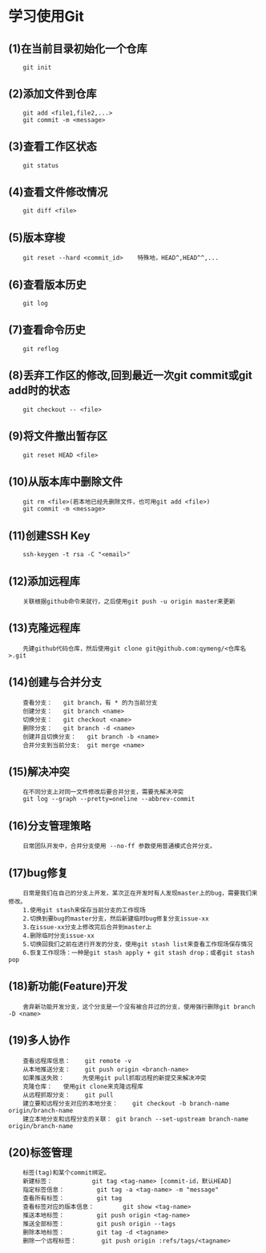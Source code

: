 学习使用Git
==========
(1)在当前目录初始化一个仓库
-------------------------
		git init

(2)添加文件到仓库
-------------------------
		git add <file1,file2,...>
		git commit -m <message>
		
(3)查看工作区状态
-------------------------
		git status

(4)查看文件修改情况
-------------------------
		git diff <file>

(5)版本穿梭
-------------------------
		git reset --hard <commit_id>	特殊地，HEAD^,HEAD^^,...

(6)查看版本历史
-------------------------
		git log

(7)查看命令历史
-------------------------
		git reflog

(8)丢弃工作区的修改,回到最近一次git commit或git add时的状态
-------------------------
		git checkout -- <file>

(9)将文件撤出暂存区
-------------------------
		git reset HEAD <file>

(10)从版本库中删除文件
-------------------------
		git rm <file>(若本地已经先删除文件，也可用git add <file>)
		git commit -m <message>

(11)创建SSH Key
-------------------------
		ssh-keygen -t rsa -C "<email>"

(12)添加远程库
-------------------------
		关联根据github命令来就行，之后使用git push -u origin master来更新

(13)克隆远程库
-------------------------
		先建github代码仓库，然后使用git clone git@github.com:qymeng/<仓库名>.git

(14)创建与合并分支
-------------------------
		查看分支：	git branch，有 * 的为当前分支
		创建分支：	git branch <name>
		切换分支：	git checkout <name>
		删除分支：	git branch -d <name>
		创建并且切换分支：	git branch -b <name>
		合并分支到当前分支:	git merge <name>
		
(15)解决冲突
-------------------------
		在不同分支上对同一文件修改后要合并分支，需要先解决冲突
		git log --graph --pretty=oneline --abbrev-commit

(16)分支管理策略
-------------------------
		日常团队开发中，合并分支使用 --no-ff 参数使用普通模式合并分支。

(17)bug修复
-------------------------
		日常是我们在自己的分支上开发，某次正在开发时有人发现master上的bug，需要我们来修改。
		1.使用git stash来保存当前分支的工作现场
		2.切换到要bug的master分支，然后新建临时bug修复分支issue-xx
		3.在issue-xx分支上修改完后合并到master上
		4.删除临时分支issue-xx
		5.切换回我们之前在进行开发的分支，使用git stash list来查看工作现场保存情况
		6.恢复工作现场：一种是git stash apply + git stash drop；或者git stash pop

(18)新功能(Feature)开发
-------------------------
		舍弃新功能开发分支，这个分支是一个没有被合并过的分支，使用强行删除git branch -D <name>

(19)多人协作
-------------------------
		查看远程库信息：	git remote -v
		从本地推送分支：	git push origin <branch-name>
		如果推送失败： 	先使用git pull抓取远程的新提交来解决冲突
		克隆仓库：	使用git clone来克隆远程库
		从远程抓取分支：	git pull
		建立要和远程分支对应的本地分支：	git checkout -b branch-name origin/branch-name
		建立本地分支和远程分支的关联：	git branch --set-upstream branch-name origin/branch-name
		
(20)标签管理
-------------------------
		标签(tag)和某个commit绑定。
		新建标签：			git tag <tag-name> [commit-id，默认HEAD]
		指定标签信息：			git tag -a <tag-name> -m "message"
		查看所有标签：			git tag
		查看标签对应的版本信息：		git show <tag-name>
		推送本地标签：			git push origin <tag-name>
		推送全部标签：			git push origin --tags
		删除本地标签：			git tag -d <tagname>
		删除一个远程标签：		git push origin :refs/tags/<tagname>	
